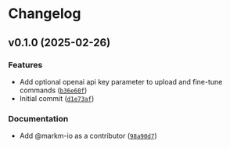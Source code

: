 # Changelog

## v0.1.0 (2025-02-26)

### Features

- Add optional openai api key parameter to upload and fine-tune commands ([`b36e60f`](https://github.com/markm-io/ai-essay-grader/commit/b36e60fe81f116a5246ce1b94faabf8fff4ce689))
- Initial commit ([`d1e73af`](https://github.com/markm-io/ai-essay-grader/commit/d1e73afb484a1f06d0d586496bc20e8e9c51032c))

### Documentation

- Add @markm-io as a contributor ([`98a90d7`](https://github.com/markm-io/ai-essay-grader/commit/98a90d7dbf63129de2e44e01bdef9a170e59965d))
